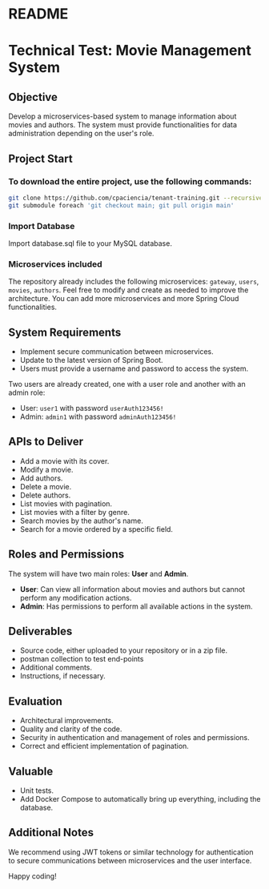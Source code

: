 # README #

# Technical Test: Movie Management System

## Objective
Develop a microservices-based system to manage information about movies and authors. The system must provide functionalities for data administration depending on the user's role.

## Project Start

### To download the entire project, use the following commands:
```bash
git clone https://github.com/cpaciencia/tenant-training.git --recursive
git submodule foreach 'git checkout main; git pull origin main'
```

### Import Database
Import database.sql file to your MySQL database.

### Microservices included
The repository already includes the following microservices: `gateway`, `users`, `movies`, `authors`. Feel free to modify and create as needed to improve the architecture. You can add more microservices and more Spring Cloud functionalities.

## System Requirements
- Implement secure communication between microservices.
- Update to the latest version of Spring Boot.
- Users must provide a username and password to access the system.

Two users are already created, one with a user role and another with an admin role:
- User: `user1` with password `userAuth123456!`
- Admin: `admin1` with password `adminAuth123456!`

## APIs to Deliver
- Add a movie with its cover.
- Modify a movie.
- Add authors.
- Delete a movie.
- Delete authors.
- List movies with pagination.
- List movies with a filter by genre.
- Search movies by the author's name.
- Search for a movie ordered by a specific field.

## Roles and Permissions
The system will have two main roles: **User** and **Admin**.
- **User**: Can view all information about movies and authors but cannot perform any modification actions.
- **Admin**: Has permissions to perform all available actions in the system.

## Deliverables
- Source code, either uploaded to your repository or in a zip file.
- postman collection to test end-points
- Additional comments.
- Instructions, if necessary.

## Evaluation
- Architectural improvements.
- Quality and clarity of the code.
- Security in authentication and management of roles and permissions.
- Correct and efficient implementation of pagination.

## Valuable
- Unit tests.
- Add Docker Compose to automatically bring up everything, including the database.

## Additional Notes
We recommend using JWT tokens or similar technology for authentication to secure communications between microservices and the user interface.

Happy coding!
